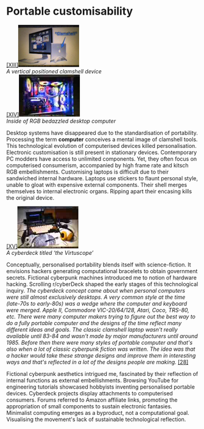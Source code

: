 # Portable customisability

<div id="images">
<div><a href="#image-bibliography">[XIII]<img src="images/post16-1.jpg"></a><br><em>A vertical positioned clamshell device</em></div>
<div><a href="#image-bibliography">[XIV]<img src="images/post16-2.jpg"></a><br><em>Inside of RGB bedazzled desktop computer</em></div>
</div>

Desktop systems have disappeared due to the standardisation of portability. Processing the term **computer** conceives a mental image of clamshell tools. This technological evolution of computerised devices killed personalisation. Electronic customisation is still present in stationary devices. Contemporary PC modders have access to unlimited components. Yet, they often focus on computerised consumerism, accompanied by high frame rate and kitsch RGB embellishments. Customising laptops is difficult due to their sandwiched internal hardware. Laptops use stickers to flaunt personal style, unable to gloat with expensive external components. Their shell merges themselves to internal electronic organs. Ripping apart their encasing kills the original device. 

<div id="images"><a href="#image-bibliography">[XV]<img src="images/post16-3.jpg"></a><br><em>A cyberdeck titled ‘the Virtuscope’</em></div>

Conceptually, personalised portability blends itself with science-fiction. It envisions hackers generating computational bracelets to obtain government secrets. Fictional cyberpunk machines introduced me to notion of hardware hacking. Scrolling r/cyberDeck shaped the early stages of this technological inquiry. *The cyberdeck concept came about when personal computers were still almost exclusively desktops. A very common style at the time (late-70s to early-80s) was a wedge where the computer and keyboard were merged. Apple II, Commodore VIC-20/64/128, Atari, Coco, TRS-80, etc. There were many computer makers trying to figure out the best way to do a fully portable computer and the designs of the time reflect many different ideas and goals. The classic clamshell laptop wasn't really available until 83-84 and wasn't made by major manufacturers until around 1985. Before then there were many styles of portable computer and that's also when a lot of classic cyberpunk fiction was written. The idea was that a hacker would take these strange designs and improve them in interesting ways and that's reflected in a lot of the designs people are making.* <a href="#bibliography">[28]</a> 



Fictional cyberpunk aesthetics intrigued me, fascinated by their reflection of internal functions as external embellishments. Browsing YouTube for engineering tutorials showcased hobbyists inventing personalised portable devices. Cyberdeck projects display attachments to computerised consumers. Forums referred to Amazon affiliate links, promoting the appropriation of small components to sustain electronic fantasies. Minimalist computing emerges as a byproduct, not a computational goal. Visualising the movement's lack of sustainable technological reflection.

